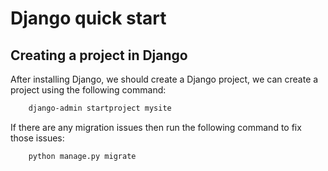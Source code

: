# Django quick start

## Creating a project in Django

After installing Django, we should create a Django project, we can create a project using the following command:

```bash
    django-admin startproject mysite

```

If there are any migration issues then run the following command to fix those issues:

```bash
    python manage.py migrate

```
